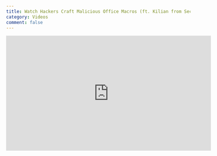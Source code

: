 ```yaml
---
title: Watch Hackers Craft Malicious Office Macros (ft. Kilian from SecurityFWD)
category: Videos
comment: false
---
```


<center>
<iframe width="560" height="315" src="https://www.youtube.com/embed/e2icQFxhp3w" title="YouTube video player" frameborder="0" allow="accelerometer; autoplay; clipboard-write; encrypted-media; gyroscope; picture-in-picture" allowfullscreen></iframe>

<a href="https://www.youtube.com/embed/e2icQFxhp3w" text="Watch On Youtube" alt="Null Byte"/>
  
